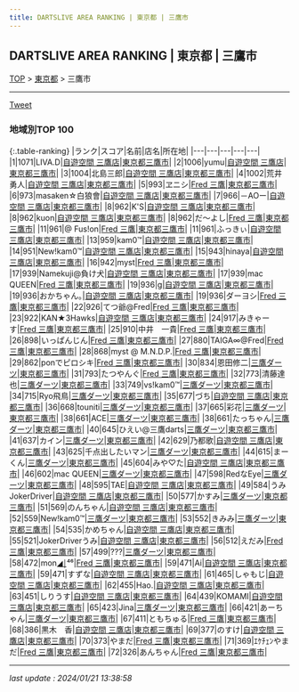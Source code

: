 ```yaml
---
title: DARTSLIVE AREA RANKING | 東京都 | 三鷹市
---
```

## DARTSLIVE AREA RANKING | 東京都 | 三鷹市

[TOP](/darts/rank/) > [東京都](/darts/rank/東京都/) > 三鷹市

___

<a href="https://twitter.com/share?ref_src=twsrc%5Etfw" data-text="DARTSLIVE AREA RANKING | 東京都三鷹市" class="twitter-share-button" data-via="DARTSLIVE" data-hashtags="DARTSLIVE" data-related="DARTSLIVE" data-show-count="false">Tweet</a>

### 地域別TOP 100

{:.table-ranking}
|ランク|スコア|名前|店名|所在地|
|---|---|---|---|---|
|1|1071|LIVA.D|<a href="https://search.dartslive.com/jp/shop/e1b526e565d0a3e5b21333aee1bd51e4">自遊空間 三鷹店</a>|<a href="/darts/rank/東京都/三鷹市">東京都三鷹市</a>|
|2|1006|yumu|<a href="https://search.dartslive.com/jp/shop/e1b526e565d0a3e5b21333aee1bd51e4">自遊空間 三鷹店</a>|<a href="/darts/rank/東京都/三鷹市">東京都三鷹市</a>|
|3|1004|北島三郎|<a href="https://search.dartslive.com/jp/shop/e1b526e565d0a3e5b21333aee1bd51e4">自遊空間 三鷹店</a>|<a href="/darts/rank/東京都/三鷹市">東京都三鷹市</a>|
|4|1002|荒井　勇人|<a href="https://search.dartslive.com/jp/shop/e1b526e565d0a3e5b21333aee1bd51e4">自遊空間 三鷹店</a>|<a href="/darts/rank/東京都/三鷹市">東京都三鷹市</a>|
|5|993|ヱニシ|<a href="https://search.dartslive.com/jp/shop/fb985d34d85802810d9b047a20a7ba1e">Fred 三鷹</a>|<a href="/darts/rank/東京都/三鷹市">東京都三鷹市</a>|
|6|973|masaken☆白狼會|<a href="https://search.dartslive.com/jp/shop/e1b526e565d0a3e5b21333aee1bd51e4">自遊空間 三鷹店</a>|<a href="/darts/rank/東京都/三鷹市">東京都三鷹市</a>|
|7|966|－AOー|<a href="https://search.dartslive.com/jp/shop/e1b526e565d0a3e5b21333aee1bd51e4">自遊空間 三鷹店</a>|<a href="/darts/rank/東京都/三鷹市">東京都三鷹市</a>|
|8|962|K&#x27;S|<a href="https://search.dartslive.com/jp/shop/e1b526e565d0a3e5b21333aee1bd51e4">自遊空間 三鷹店</a>|<a href="/darts/rank/東京都/三鷹市">東京都三鷹市</a>|
|8|962|kuon|<a href="https://search.dartslive.com/jp/shop/e1b526e565d0a3e5b21333aee1bd51e4">自遊空間 三鷹店</a>|<a href="/darts/rank/東京都/三鷹市">東京都三鷹市</a>|
|8|962|だ〜よし|<a href="https://search.dartslive.com/jp/shop/fb985d34d85802810d9b047a20a7ba1e">Fred 三鷹</a>|<a href="/darts/rank/東京都/三鷹市">東京都三鷹市</a>|
|11|961|@ Fus!on|<a href="https://search.dartslive.com/jp/shop/fb985d34d85802810d9b047a20a7ba1e">Fred 三鷹</a>|<a href="/darts/rank/東京都/三鷹市">東京都三鷹市</a>|
|11|961|ふっきぃ|<a href="https://search.dartslive.com/jp/shop/e1b526e565d0a3e5b21333aee1bd51e4">自遊空間 三鷹店</a>|<a href="/darts/rank/東京都/三鷹市">東京都三鷹市</a>|
|13|959|kam0™|<a href="https://search.dartslive.com/jp/shop/e1b526e565d0a3e5b21333aee1bd51e4">自遊空間 三鷹店</a>|<a href="/darts/rank/東京都/三鷹市">東京都三鷹市</a>|
|14|951|New!kam0™|<a href="https://search.dartslive.com/jp/shop/e1b526e565d0a3e5b21333aee1bd51e4">自遊空間 三鷹店</a>|<a href="/darts/rank/東京都/三鷹市">東京都三鷹市</a>|
|15|943|hinaya|<a href="https://search.dartslive.com/jp/shop/e1b526e565d0a3e5b21333aee1bd51e4">自遊空間 三鷹店</a>|<a href="/darts/rank/東京都/三鷹市">東京都三鷹市</a>|
|16|942|myst|<a href="https://search.dartslive.com/jp/shop/fb985d34d85802810d9b047a20a7ba1e">Fred 三鷹</a>|<a href="/darts/rank/東京都/三鷹市">東京都三鷹市</a>|
|17|939|Namekuji@負け犬|<a href="https://search.dartslive.com/jp/shop/e1b526e565d0a3e5b21333aee1bd51e4">自遊空間 三鷹店</a>|<a href="/darts/rank/東京都/三鷹市">東京都三鷹市</a>|
|17|939|mac QUEEN|<a href="https://search.dartslive.com/jp/shop/fb985d34d85802810d9b047a20a7ba1e">Fred 三鷹</a>|<a href="/darts/rank/東京都/三鷹市">東京都三鷹市</a>|
|19|936|g|<a href="https://search.dartslive.com/jp/shop/e1b526e565d0a3e5b21333aee1bd51e4">自遊空間 三鷹店</a>|<a href="/darts/rank/東京都/三鷹市">東京都三鷹市</a>|
|19|936|おかちゃん｡|<a href="https://search.dartslive.com/jp/shop/e1b526e565d0a3e5b21333aee1bd51e4">自遊空間 三鷹店</a>|<a href="/darts/rank/東京都/三鷹市">東京都三鷹市</a>|
|19|936|ダーヨシ|<a href="https://search.dartslive.com/jp/shop/fb985d34d85802810d9b047a20a7ba1e">Fred 三鷹</a>|<a href="/darts/rank/東京都/三鷹市">東京都三鷹市</a>|
|22|926|てつ爺@Fred|<a href="https://search.dartslive.com/jp/shop/fb985d34d85802810d9b047a20a7ba1e">Fred 三鷹</a>|<a href="/darts/rank/東京都/三鷹市">東京都三鷹市</a>|
|23|922|KAN★3Hawks|<a href="https://search.dartslive.com/jp/shop/e1b526e565d0a3e5b21333aee1bd51e4">自遊空間 三鷹店</a>|<a href="/darts/rank/東京都/三鷹市">東京都三鷹市</a>|
|24|917|みきゃーす|<a href="https://search.dartslive.com/jp/shop/fb985d34d85802810d9b047a20a7ba1e">Fred 三鷹</a>|<a href="/darts/rank/東京都/三鷹市">東京都三鷹市</a>|
|25|910|中井　一貴|<a href="https://search.dartslive.com/jp/shop/fb985d34d85802810d9b047a20a7ba1e">Fred 三鷹</a>|<a href="/darts/rank/東京都/三鷹市">東京都三鷹市</a>|
|26|898|いっぱんじん|<a href="https://search.dartslive.com/jp/shop/fb985d34d85802810d9b047a20a7ba1e">Fred 三鷹</a>|<a href="/darts/rank/東京都/三鷹市">東京都三鷹市</a>|
|27|880|TAIGA∞@Fred|<a href="https://search.dartslive.com/jp/shop/fb985d34d85802810d9b047a20a7ba1e">Fred 三鷹</a>|<a href="/darts/rank/東京都/三鷹市">東京都三鷹市</a>|
|28|868|myst @ M.N.D.P.|<a href="https://search.dartslive.com/jp/shop/fb985d34d85802810d9b047a20a7ba1e">Fred 三鷹</a>|<a href="/darts/rank/東京都/三鷹市">東京都三鷹市</a>|
|29|862|ponでピロシキ|<a href="https://search.dartslive.com/jp/shop/fb985d34d85802810d9b047a20a7ba1e">Fred 三鷹</a>|<a href="/darts/rank/東京都/三鷹市">東京都三鷹市</a>|
|30|834|恩田修二|<a href="https://search.dartslive.com/jp/shop/443f81125acb065b0d9b047a20a7ba1e">三鷹ダーツ</a>|<a href="/darts/rank/東京都/三鷹市">東京都三鷹市</a>|
|31|793|たつやんぐ|<a href="https://search.dartslive.com/jp/shop/fb985d34d85802810d9b047a20a7ba1e">Fred 三鷹</a>|<a href="/darts/rank/東京都/三鷹市">東京都三鷹市</a>|
|32|773|清藤達也|<a href="https://search.dartslive.com/jp/shop/443f81125acb065b0d9b047a20a7ba1e">三鷹ダーツ</a>|<a href="/darts/rank/東京都/三鷹市">東京都三鷹市</a>|
|33|749|vs!kam0™|<a href="https://search.dartslive.com/jp/shop/443f81125acb065b0d9b047a20a7ba1e">三鷹ダーツ</a>|<a href="/darts/rank/東京都/三鷹市">東京都三鷹市</a>|
|34|715|Ryo飛鳥|<a href="https://search.dartslive.com/jp/shop/443f81125acb065b0d9b047a20a7ba1e">三鷹ダーツ</a>|<a href="/darts/rank/東京都/三鷹市">東京都三鷹市</a>|
|35|677|づち|<a href="https://search.dartslive.com/jp/shop/e1b526e565d0a3e5b21333aee1bd51e4">自遊空間 三鷹店</a>|<a href="/darts/rank/東京都/三鷹市">東京都三鷹市</a>|
|36|668|touniti|<a href="https://search.dartslive.com/jp/shop/443f81125acb065b0d9b047a20a7ba1e">三鷹ダーツ</a>|<a href="/darts/rank/東京都/三鷹市">東京都三鷹市</a>|
|37|665|彩花|<a href="https://search.dartslive.com/jp/shop/443f81125acb065b0d9b047a20a7ba1e">三鷹ダーツ</a>|<a href="/darts/rank/東京都/三鷹市">東京都三鷹市</a>|
|38|661|ACE|<a href="https://search.dartslive.com/jp/shop/443f81125acb065b0d9b047a20a7ba1e">三鷹ダーツ</a>|<a href="/darts/rank/東京都/三鷹市">東京都三鷹市</a>|
|38|661|たっちゃん|<a href="https://search.dartslive.com/jp/shop/443f81125acb065b0d9b047a20a7ba1e">三鷹ダーツ</a>|<a href="/darts/rank/東京都/三鷹市">東京都三鷹市</a>|
|40|645|ひえい@三鷹darts|<a href="https://search.dartslive.com/jp/shop/443f81125acb065b0d9b047a20a7ba1e">三鷹ダーツ</a>|<a href="/darts/rank/東京都/三鷹市">東京都三鷹市</a>|
|41|637|カイン|<a href="https://search.dartslive.com/jp/shop/443f81125acb065b0d9b047a20a7ba1e">三鷹ダーツ</a>|<a href="/darts/rank/東京都/三鷹市">東京都三鷹市</a>|
|42|629|乃都歌|<a href="https://search.dartslive.com/jp/shop/e1b526e565d0a3e5b21333aee1bd51e4">自遊空間 三鷹店</a>|<a href="/darts/rank/東京都/三鷹市">東京都三鷹市</a>|
|43|625|千点出したいマン|<a href="https://search.dartslive.com/jp/shop/443f81125acb065b0d9b047a20a7ba1e">三鷹ダーツ</a>|<a href="/darts/rank/東京都/三鷹市">東京都三鷹市</a>|
|44|615|まーくん|<a href="https://search.dartslive.com/jp/shop/443f81125acb065b0d9b047a20a7ba1e">三鷹ダーツ</a>|<a href="/darts/rank/東京都/三鷹市">東京都三鷹市</a>|
|45|604|みや♡た|<a href="https://search.dartslive.com/jp/shop/e1b526e565d0a3e5b21333aee1bd51e4">自遊空間 三鷹店</a>|<a href="/darts/rank/東京都/三鷹市">東京都三鷹市</a>|
|46|602|mac QUEEN|<a href="https://search.dartslive.com/jp/shop/443f81125acb065b0d9b047a20a7ba1e">三鷹ダーツ</a>|<a href="/darts/rank/東京都/三鷹市">東京都三鷹市</a>|
|47|598|RedなEye|<a href="https://search.dartslive.com/jp/shop/443f81125acb065b0d9b047a20a7ba1e">三鷹ダーツ</a>|<a href="/darts/rank/東京都/三鷹市">東京都三鷹市</a>|
|48|595|TAE|<a href="https://search.dartslive.com/jp/shop/e1b526e565d0a3e5b21333aee1bd51e4">自遊空間 三鷹店</a>|<a href="/darts/rank/東京都/三鷹市">東京都三鷹市</a>|
|49|584|うみJokerDriver|<a href="https://search.dartslive.com/jp/shop/e1b526e565d0a3e5b21333aee1bd51e4">自遊空間 三鷹店</a>|<a href="/darts/rank/東京都/三鷹市">東京都三鷹市</a>|
|50|577|かすみ|<a href="https://search.dartslive.com/jp/shop/443f81125acb065b0d9b047a20a7ba1e">三鷹ダーツ</a>|<a href="/darts/rank/東京都/三鷹市">東京都三鷹市</a>|
|51|569|のんちゃん|<a href="https://search.dartslive.com/jp/shop/e1b526e565d0a3e5b21333aee1bd51e4">自遊空間 三鷹店</a>|<a href="/darts/rank/東京都/三鷹市">東京都三鷹市</a>|
|52|559|New!kam0™|<a href="https://search.dartslive.com/jp/shop/443f81125acb065b0d9b047a20a7ba1e">三鷹ダーツ</a>|<a href="/darts/rank/東京都/三鷹市">東京都三鷹市</a>|
|53|552|きみみ|<a href="https://search.dartslive.com/jp/shop/443f81125acb065b0d9b047a20a7ba1e">三鷹ダーツ</a>|<a href="/darts/rank/東京都/三鷹市">東京都三鷹市</a>|
|54|535|かめちゃん|<a href="https://search.dartslive.com/jp/shop/e1b526e565d0a3e5b21333aee1bd51e4">自遊空間 三鷹店</a>|<a href="/darts/rank/東京都/三鷹市">東京都三鷹市</a>|
|55|521|JokerDriverうみ|<a href="https://search.dartslive.com/jp/shop/e1b526e565d0a3e5b21333aee1bd51e4">自遊空間 三鷹店</a>|<a href="/darts/rank/東京都/三鷹市">東京都三鷹市</a>|
|56|512|えだみ|<a href="https://search.dartslive.com/jp/shop/fb985d34d85802810d9b047a20a7ba1e">Fred 三鷹</a>|<a href="/darts/rank/東京都/三鷹市">東京都三鷹市</a>|
|57|499|???|<a href="https://search.dartslive.com/jp/shop/443f81125acb065b0d9b047a20a7ba1e">三鷹ダーツ</a>|<a href="/darts/rank/東京都/三鷹市">東京都三鷹市</a>|
|58|472|mon◢͟￨⁴⁶|<a href="https://search.dartslive.com/jp/shop/fb985d34d85802810d9b047a20a7ba1e">Fred 三鷹</a>|<a href="/darts/rank/東京都/三鷹市">東京都三鷹市</a>|
|59|471|Ai|<a href="https://search.dartslive.com/jp/shop/e1b526e565d0a3e5b21333aee1bd51e4">自遊空間 三鷹店</a>|<a href="/darts/rank/東京都/三鷹市">東京都三鷹市</a>|
|59|471|すずな|<a href="https://search.dartslive.com/jp/shop/e1b526e565d0a3e5b21333aee1bd51e4">自遊空間 三鷹店</a>|<a href="/darts/rank/東京都/三鷹市">東京都三鷹市</a>|
|61|465|しゃもじ|<a href="https://search.dartslive.com/jp/shop/e1b526e565d0a3e5b21333aee1bd51e4">自遊空間 三鷹店</a>|<a href="/darts/rank/東京都/三鷹市">東京都三鷹市</a>|
|62|455|Hao.|<a href="https://search.dartslive.com/jp/shop/e1b526e565d0a3e5b21333aee1bd51e4">自遊空間 三鷹店</a>|<a href="/darts/rank/東京都/三鷹市">東京都三鷹市</a>|
|63|451|しりうす|<a href="https://search.dartslive.com/jp/shop/e1b526e565d0a3e5b21333aee1bd51e4">自遊空間 三鷹店</a>|<a href="/darts/rank/東京都/三鷹市">東京都三鷹市</a>|
|64|439|KOMAMI|<a href="https://search.dartslive.com/jp/shop/e1b526e565d0a3e5b21333aee1bd51e4">自遊空間 三鷹店</a>|<a href="/darts/rank/東京都/三鷹市">東京都三鷹市</a>|
|65|423|Jina|<a href="https://search.dartslive.com/jp/shop/443f81125acb065b0d9b047a20a7ba1e">三鷹ダーツ</a>|<a href="/darts/rank/東京都/三鷹市">東京都三鷹市</a>|
|66|421|あーちゃん|<a href="https://search.dartslive.com/jp/shop/443f81125acb065b0d9b047a20a7ba1e">三鷹ダーツ</a>|<a href="/darts/rank/東京都/三鷹市">東京都三鷹市</a>|
|67|411|ともちゅる|<a href="https://search.dartslive.com/jp/shop/fb985d34d85802810d9b047a20a7ba1e">Fred 三鷹</a>|<a href="/darts/rank/東京都/三鷹市">東京都三鷹市</a>|
|68|386|黒木　香|<a href="https://search.dartslive.com/jp/shop/e1b526e565d0a3e5b21333aee1bd51e4">自遊空間 三鷹店</a>|<a href="/darts/rank/東京都/三鷹市">東京都三鷹市</a>|
|69|377|のすけ|<a href="https://search.dartslive.com/jp/shop/e1b526e565d0a3e5b21333aee1bd51e4">自遊空間 三鷹店</a>|<a href="/darts/rank/東京都/三鷹市">東京都三鷹市</a>|
|70|373|やまだ|<a href="https://search.dartslive.com/jp/shop/fb985d34d85802810d9b047a20a7ba1e">Fred 三鷹</a>|<a href="/darts/rank/東京都/三鷹市">東京都三鷹市</a>|
|71|369|ｴｹﾁｪﾝやまだ|<a href="https://search.dartslive.com/jp/shop/fb985d34d85802810d9b047a20a7ba1e">Fred 三鷹</a>|<a href="/darts/rank/東京都/三鷹市">東京都三鷹市</a>|
|72|326|あんちゃん|<a href="https://search.dartslive.com/jp/shop/fb985d34d85802810d9b047a20a7ba1e">Fred 三鷹</a>|<a href="/darts/rank/東京都/三鷹市">東京都三鷹市</a>|



___

_last update : 2024/01/21 13:38:58_


<script src="https://cdnjs.cloudflare.com/ajax/libs/jquery/3.6.1/jquery.min.js" integrity="sha512-aVKKRRi/Q/YV+4mjoKBsE4x3H+BkegoM/em46NNlCqNTmUYADjBbeNefNxYV7giUp0VxICtqdrbqU7iVaeZNXA==" crossorigin="anonymous" referrerpolicy="no-referrer"></script>
<script src="https://cdnjs.cloudflare.com/ajax/libs/jquery.tablesorter/2.31.3/js/jquery.tablesorter.min.js" integrity="sha512-qzgd5cYSZcosqpzpn7zF2ZId8f/8CHmFKZ8j7mU4OUXTNRd5g+ZHBPsgKEwoqxCtdQvExE5LprwwPAgoicguNg==" crossorigin="anonymous" referrerpolicy="no-referrer"></script>
<link rel="stylesheet" href="https://cdnjs.cloudflare.com/ajax/libs/jquery.tablesorter/2.31.3/css/theme.default.min.css" integrity="sha512-wghhOJkjQX0Lh3NSWvNKeZ0ZpNn+SPVXX1Qyc9OCaogADktxrBiBdKGDoqVUOyhStvMBmJQ8ZdMHiR3wuEq8+w==" crossorigin="anonymous" referrerpolicy="no-referrer" />
<script>
$(function() {
    $(".table-ranking").tablesorter({sortList:[[0, 0]]});
});
</script>

<script async src="https://platform.twitter.com/widgets.js" charset="utf-8"></script>